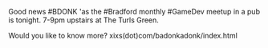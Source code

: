 Good news #BDONK 'as the #Bradford monthly #GameDev meetup in a pub is tonight. 7-9pm upstairs at The Turls Green.

Would you like to know more?
xixs(dot)com/badonkadonk/index.html 